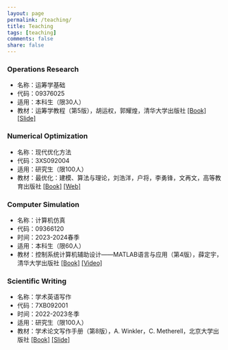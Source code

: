 ```yaml
---
layout: page
permalink: /teaching/
title: Teaching
tags: [teaching]
comments: false
share: false
---
```



### Operations Research
* 名称：运筹学基础<br>
* 代码：09376025 <br>
* 适用：本科生（限30人） <br>
* 教材：运筹学教程（第5版），胡运权，郭耀煌，清华大学出版社 <a href="https://item.jd.com/12931035.html" class="textlink" target="_blank">[Book]</a> <a href="https://github.com/xianchaoxiu/Operations-Research" class="textlink" target="_blank">[Slide]</a> <br>


### Numerical Optimization
* 名称：现代优化方法<br>
* 代码：3XS092004 <br>
* 适用：研究生（限100人） <br>
* 教材：最优化：建模、算法与理论，刘浩洋，户将，李勇锋，文再文，高等教育出版社 <a href="https://item.jd.com/13064530.html" class="textlink" target="_blank">[Book]</a> <a href="http://faculty.bicmr.pku.edu.cn/~wenzw/optbook.html" class="textlink" target="_blank">[Web]</a> <br>


### Computer Simulation
* 名称：计算机仿真<br>
* 代码：09366120 <br>
* 时间：2023-2024春季<br>
* 适用：本科生（限60人）<br>
* 教材：控制系统计算机辅助设计——MATLAB语言与应用（第4版），薛定宇，清华大学出版社 <a href="https://item.jd.com/13335949.html" class="textlink" target="_blank">[Book]</a> <a href="https://www.bilibili.com/video/BV1zb411a7ux/?spm_id_from=333.337.search-card.all.click&vd_source=6605f0f4fa55607ac4ed947eaf69e791" class="textlink" target="_blank">[Video]</a> <br>


### Scientific Writing
* 名称：学术英语写作<br>
* 代码：7XB092001 <br>
* 时间：2022-2023冬季<br>
* 适用：研究生（限100人） <br>
* 教材：学术论文写作手册（第8版），A. Winkler，C. Metherell，北京大学出版社 <a href="https://item.jd.com/12054881.html" class="textlink" target="_blank">[Book]</a> <a href="../teaching/SW.pdf" class="textlink" target="_blank">[Slide]</a> <br>

  
